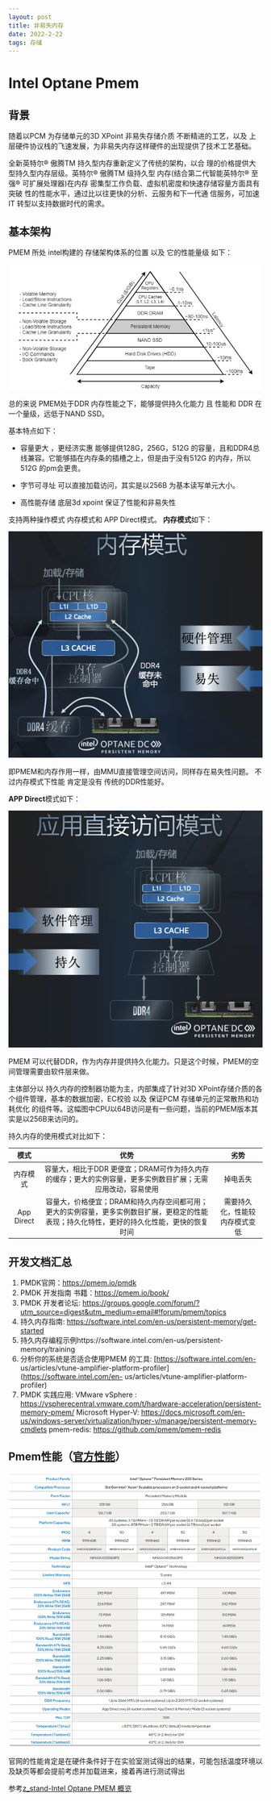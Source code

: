 ```yaml
---
layout: post
title: 非易失内存
date: 2022-2-22
tags: 存储
---
```


# Intel Optane Pmem
## 背景
随着以PCM 为存储单元的3D XPoint 非易失存储介质 不断精进的工艺，以及 上层硬件协议栈的飞速发展，为非易失内存这样硬件的出现提供了技术工艺基础。<br>

全新英特尔® 傲腾TM 持久型内存重新定义了传统的架构，以合 理的价格提供大型持久型内存层级。英特尔® 傲腾TM 级持久型 内存(结合第二代智能英特尔® 至强® 可扩展处理器)在内存 密集型工作负载、虚拟机密度和快速存储容量方面具有突破 性的性能水平，通过比以往更快的分析、云服务和下一代通 信服务，可加速 IT 转型以支持数据时代的需求。

## 基本架构
PMEM 所处 intel构建的 存储架构体系的位置 以及 它的性能量级 如下：

![](/images/pm/1.png)

总的来说 PMEM处于DDR 内存性能之下，能够提供持久化能力 且 性能和 DDR 在一个量级，远低于NAND SSD。

基本特点如下：

* 容量更大 ，更经济实惠
能够提供128G，256G，512G 的容量，且和DDR4总线兼容。它能够插在内存条的插槽之上，但是由于没有512G 的内存，所以512G 的pm会更贵。

* 字节可寻址
可以直接加载访问，其实是以256B 为基本读写单元大小。

* 高性能存储
底层3d xpoint 保证了性能和非易失性

支持两种操作模式
内存模式和 APP Direct模式。
**内存模式**如下：

![](/images/pm/2.png)

即PMEM和内存作用一样，由MMU直接管理空间访问，同样存在易失性问题。
不过内存模式下性能 肯定是没有 传统的DDR性能好。

**APP Direct**模式如下：

![](/images/pm/3.png)

PMEM 可以代替DDR，作为内存并提供持久化能力。只是这个时候，PMEM的空间管理需要由软件层来做。

主体部分以 持久内存的控制器功能为主，内部集成了针对3D XPoint存储介质的各个组件管理，基本的数据加密，EC校验 以及 保证PCM 存储单元的正常散热和功耗优化 的组件等。这幅图中CPU以64B访问是有一些问题，当前的PMEM版本其实是以256B来访问的。

持久内存的使用模式对比如下：

|模式|优势|劣势|
|:--:|:--:|:--:|
|内存模式|容量大，相比于DDR 更便宜；DRAM可作为持久内存的缓存；更大的实例容量，更多实例数目扩展；无需应用改动，容易使用	|掉电丢失|
|App Direct|容量大，价格便宜；DRAM和持久内存空间都可用；更大的实例容量，更多实例数目扩展，更稳定的性能表现；持久化特性，更好的持久化性能，更快的恢复时间|需要持久化，性能较内存模式变低|

## 开发文档汇总
1. PMDK官网：https://pmem.io/pmdk
2. PMDK 开发指南 书籍：https://pmem.io/book/
3. PMDK 开发者论坛: https://groups.google.com/forum/?utm_source=digest&utm_medium=email#!forum/pmem/topics
4. 持久内存指南: https://software.intel.com/en-us/persistent-memory/get-started
5. 持久内存编程示例https://software.intel.com/en-us/persistent-memory/training
6. 分析你的系统是否适合使用PMEM 的工具: [https://software.intel.com/en- us/articles/vtune-amplifier-platform-profiler](https://software.intel.com/en- us/articles/vtune-amplifier-platform-profiler)
7. PMDK 实践应用:
VMware vSphere : https://vspherecentral.vmware.com/t/hardware-acceleration/persistent-memory-pmem/
Microsoft Hyper-V: https://docs.microsoft.com/en-us/windows-server/virtualization/hyper-v/manage/persistent-memory-cmdlets
pmem-redis: https://github.com/pmem/pmem-redis

## Pmem性能（[官方性能](https://www.intel.com/content/www/us/en/products/docs/memory-storage/optane-persistent-memory/optane-persistent-memory-200-series-brief.html)）

![](/images/pm/8.png)

官网的性能肯定是在硬件条件好于在实验室测试得出的结果，可能包括温度环境以及缺页等都会提前考虑并加载进来，接着再进行测试得出

参考[z_stand-Intel Optane PMEM 概览](https://blog.csdn.net/Z_Stand/article/details/113284470)